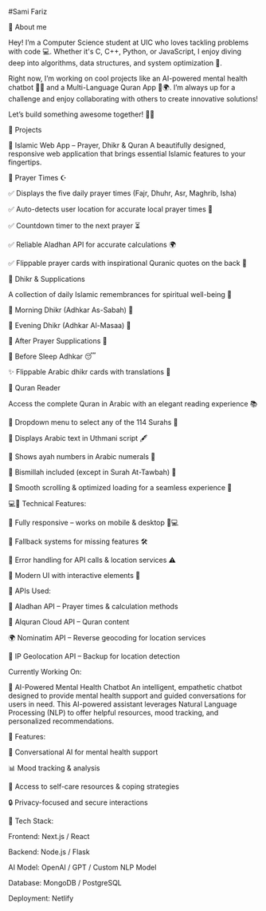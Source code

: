 #Sami Fariz

🚀 About me 

Hey! I’m a Computer Science student at UIC who loves tackling problems with code 💻. Whether it's C, C++, Python, or JavaScript, I enjoy diving deep into algorithms, data structures, and system optimization 🚀.

Right now, I’m working on cool projects like an AI-powered mental health chatbot 🧠💬 and a Multi-Language Quran App 📖🌍. I’m always up for a challenge and enjoy collaborating with others to create innovative solutions!

Let’s build something awesome together! 🔧👾


🚧 Projects

🕌 Islamic Web App – Prayer, Dhikr & Quran
A beautifully designed, responsive web application that brings essential Islamic features to your fingertips.

🕋 Prayer Times ☪️

✅ Displays the five daily prayer times (Fajr, Dhuhr, Asr, Maghrib, Isha)

✅ Auto-detects user location for accurate local prayer times 📍

✅ Countdown timer to the next prayer ⏳

✅ Reliable Aladhan API for accurate calculations 🌍

✅ Flippable prayer cards with inspirational Quranic quotes on the back 📜



🤲 Dhikr & Supplications

A collection of daily Islamic remembrances for spiritual well-being 🌿

💠 Morning Dhikr (Adhkar As-Sabah) 🌅

💠 Evening Dhikr (Adhkar Al-Masaa) 🌙

💠 After Prayer Supplications 🙏

💠 Before Sleep Adhkar 😴

✨ Flippable Arabic dhikr cards with translations 📖


📖 Quran Reader

Access the complete Quran in Arabic with an elegant reading experience 📚

🔹 Dropdown menu to select any of the 114 Surahs 📜

🔹 Displays Arabic text in Uthmani script 🖋️

🔹 Shows ayah numbers in Arabic numerals 🔢

🔹 Bismillah included (except in Surah At-Tawbah) 🌟

🔹 Smooth scrolling & optimized loading for a seamless experience 🚀


💻📍 Technical Features:

🔹 Fully responsive – works on mobile & desktop 📱💻

🔹 Fallback systems for missing features 🛠️

🔹 Error handling for API calls & location services ⚠️

🔹 Modern UI with interactive elements 🎨


📡 APIs Used:

🕌 Aladhan API – Prayer times & calculation methods

📖 Alquran Cloud API – Quran content

🌍 Nominatim API – Reverse geocoding for location services

📌 IP Geolocation API – Backup for location detection





Currently Working On:

🧠 AI-Powered Mental Health Chatbot
An intelligent, empathetic chatbot designed to provide mental health support and guided conversations for users in need. This AI-powered assistant leverages Natural Language Processing (NLP) to offer helpful resources, mood tracking, and personalized recommendations.

🔹 Features:

🌿 Conversational AI for mental health support

📊 Mood tracking & analysis


📖 Access to self-care resources & coping strategies

🔒 Privacy-focused and secure interactions

🚀 Tech Stack:


Frontend: Next.js / React

Backend: Node.js / Flask

AI Model: OpenAI / GPT / Custom NLP Model

Database: MongoDB / PostgreSQL

Deployment: Netlify
